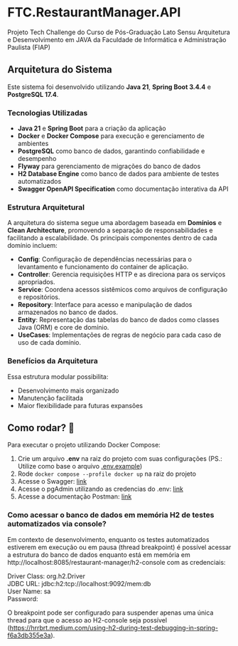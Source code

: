 # FTC.RestaurantManager.API
 Projeto Tech Challenge do Curso de Pós-Graduação Lato Sensu Arquitetura e Desenvolvimento em JAVA da Faculdade de Informática e Administração Paulista (FIAP)

## Arquitetura do Sistema

Este sistema foi desenvolvido utilizando **Java 21**, **Spring Boot 3.4.4** e **PostgreSQL 17.4**.

### Tecnologias Utilizadas
- **Java 21** e **Spring Boot** para a criação da aplicação
- **Docker** e **Docker Compose** para execução e gerenciamento de ambientes
- **PostgreSQL** como banco de dados, garantindo confiabilidade e desempenho
- **Flyway** para gerenciamento de migrações do banco de dados
- **H2 Database Engine** como banco de dados para ambiente de testes automatizados
- **Swagger OpenAPI Specification** como documentação interativa da API

### Estrutura Arquitetural
A arquitetura do sistema segue uma abordagem baseada em **Domínios** e **Clean Architecture**, promovendo a separação de responsabilidades e facilitando a escalabilidade. Os principais componentes dentro de cada domínio incluem:

- **Config**: Configuração de dependências necessárias para o levantamento e funcionamento do container de aplicação.
- **Controller**: Gerencia requisições HTTP e as direciona para os serviços apropriados.
- **Service**: Coordena acessos sistêmicos como arquivos de configuração e repositórios.
- **Repository**: Interface para acesso e manipulação de dados armazenados no banco de dados.
- **Entity**: Representação das tabelas do banco de dados como classes Java (ORM) e core de domínio.
- **UseCases**: Implementações de regras de negócio para cada caso de uso de cada domínio.

### Benefícios da Arquitetura
Essa estrutura modular possibilita:
- Desenvolvimento mais organizado
- Manutenção facilitada
- Maior flexibilidade para futuras expansões

## Como rodar? 🚀
Para executar o projeto utilizando Docker Compose:
1. Crie um arquivo **.env** na raiz do projeto com suas configurações (PS.: Utilize como base o arquivo [.env.example](.env.example))
2. Rode `docker compose --profile docker up` na raiz do projeto
3. Acesse o Swagger: [link](http://localhost:8085/restaurant-manager/swagger-ui/index.html)
4. Acesse o pgAdmin utilizando as credencias do .env: [link](http://localhost:80)
5. Acesse a documentação Postman: [link](https://documenter.getpostman.com/view/43787842/2sB2qcBfps)

### Como acessar o banco de dados em memória H2 de testes automatizados via console?
Em contexto de desenvolvimento, enquanto os testes automatizados estiverem em execução ou em pausa (thread breakpoint) é possível acessar a estrutura do banco de dados enquanto está em memória em http://localhost:8085/restaurant-manager/h2-console com as credenciais:

Driver Class: org.h2.Driver<br>
JDBC URL: jdbc:h2:tcp://localhost:9092/mem:db<br>
User Name: sa<br>
Password:<br>

O breakpoint pode ser configurado para suspender apenas uma única thread para que o acesso ao H2-console seja possível (https://hrrbrt.medium.com/using-h2-during-test-debugging-in-spring-f6a3db355e3a).
